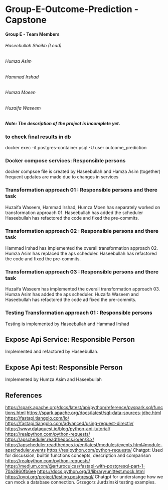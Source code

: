 # Group-E-Outcome-Prediction - Capstone

#### Group E - Team Members
###### Haseebullah Shaikh (Lead)
###### Humza Asim
###### Hammad Irshad
###### Humza Moeen
###### Huzaifa Waseem

##### Note: The description of the project is incomplete yet.

### to check final results in db
docker exec -it postgres-container psql -U user outcome_prediction

### Docker compose services: Responsible persons
docker compsoe file is created by Haseebullah and Hamza Asim (together)
frequent updates are made due to changes in services

### Transformation approach 01 : Responsible persons and there task
Huzaifa Waseem, Hammad Irshad, Humza Moen has separately worked on transformation approach 01.
Haseebullah has added the scheduler
Haseebullah has refactored the code and fixed the pre-commits.

### Transformation approach 02 : Responsible persons and there task
Hammad Irshad has implemented the overall transformation approach 02.
Humza Asim has replaced the aps scheduler.
Haseebullah has refactored the code and fixed the pre-commits.

### Transformation approach 03 : Responsible persons and there task
Huzaifa Waseem has implemented the overall transformation approach 03.
Humza Asim has added the aps scheduler.
Huzaifa Waseem and Haseebullah has refactored the code ad fixed the pre-commits.

### Testing Transformation approach 01 : Responsible persons
Testing is implemented by Haseebullah and Hammad Irshad

## Expose Api Service: Responsible Person
Implemented and refactored by Haseebullah.

## Expose Api test: Responsible Person
Implemented by Humza Asim and Haseebullah

## References
https://spark.apache.org/docs/latest/api/python/reference/pyspark.sql/functions.html
https://spark.apache.org/docs/latest/sql-data-sources-jdbc.html
https://fastapi.tiangolo.com/lo/ https://fastapi.tiangolo.com/advanced/using-request-directly/
https://www.dataquest.io/blog/python-api-tutorial/ https://realpython.com/python-requests/
https://apscheduler.readthedocs.io/en/3.x/
https://apscheduler.readthedocs.io/en/latest/modules/events.html#module-apscheduler.events
https://realpython.com/python-requests/
Chatgpt: Used for discussion, builtin functions concepts, description and comparison
https://realpython.com/python-requests/
https://medium.com/@arturocuicas/fastapi-with-postgresql-part-1-70a3960fb6ee
https://docs.python.org/3/library/unittest.mock.html
https://pypi.org/project/testing.postgresql/
Chatgpt for understange how we can mock a database connection.
Grzegorz Jurdzinski testing examples.
